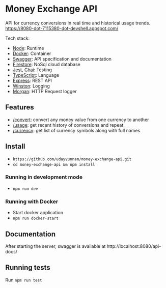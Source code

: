 # Money Exchange API

API for currency conversions in real time and historical usage trends.
https://8080-dot-7115380-dot-devshell.appspot.com/

Tech stack:

- [Node](https://angular.io): Runtime
- [Docker](https://www.docker.com): Container
- [Swagger](https://swagger.io): API specification and documentation
- [Firestore](https://firebase.google.com/docs/firestore): NoSql cloud database
- [Jest](https://jestjs.io), [Chai](https://www.chaijs.com): Testing
- [TypeScript](https://www.typescriptlang.org): Language
- [Express](https://expressjs.com): REST API
- [Winston](https://github.com/winstonjs/winston): Logging
- [Morgan](https://github.com/expressjs/morgan): HTTP Request logger

## Features

- [/convert](https://8080-dot-7115380-dot-devshell.appspot.com/v1/convert): convert any money value from one currency to another
- [/usage](https://8080-dot-7115380-dot-devshell.appspot.com/v1/usage): get recent history of conversions and repeat.
- [/currency](https://8080-dot-7115380-dot-devshell.appspot.com/v1/currency): get list of currency symbols along with full names

## Install

- `https://github.com/udayvunnam/money-exchange-api.git`
- `cd money-exchange-api && npm install`

### Running in development mode

- `npm run dev`

### Running with Docker

- Start docker application
- `npm run docker-start`

## Documentation

After starting the server, swagger is available at http://localhost:8080/api-docs/

## Running tests

Run `npm run test`
